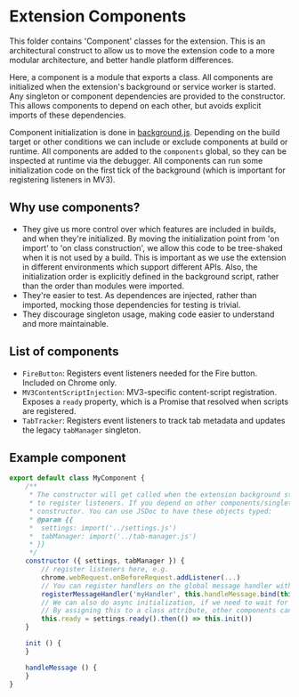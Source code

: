 # Extension Components

This folder contains 'Component' classes for the extension. This is an architectural construct to allow us to move the extension code to a more modular architecture, and better handle platform differences.

Here, a component is a module that exports a class. All components are initialized when the extension's background or service worker is started. Any singleton or component dependencies are provided to the constructor. This allows components to depend on each other, but avoids explicit imports of these dependencies.

Component initialization is done in [background.js](../background.js). Depending on the build target or other conditions we can include or exclude components at build or runtime. All components are added to the `components` global, so they can be inspected at runtime via the debugger. All components can run some initialization code on the first tick of the background (which is important for registering listeners in MV3).

## Why use components?

 - They give us more control over which features are included in builds, and when they're initialized. By moving the initialization point from 'on import' to 'on class construction', we allow this code to be tree-shaked when it is not used by a build. This is important as we use the extension in different environments which support different APIs. Also, the initialization order is explicitly defined in the background script, rather than the order than modules were imported.
 - They're easier to test. As dependences are injected, rather than imported, mocking those dependencies for testing is trivial.
 - They discourage singleton usage, making code easier to understand and more maintainable.

## List of components

 - `FireButton`: Registers event listeners needed for the Fire button. Included on Chrome only.
 - `MV3ContentScriptInjection`: MV3-specific content-script registration. Exposes a `ready` property, which is a Promise that resolved when scripts are registered.
 - `TabTracker`: Registers event listeners to track tab metadata and updates the legacy `tabManager` singleton.

## Example component

```javascript
export default class MyComponent {
    /**
     * The constructor will get called when the extension background starts up, so this is the best place
     * to register listeners. If you depend on other components/singletons, you should pass them in via the
     * constructor. You can use JSDoc to have these objects typed:
     * @param {{
     *  settings: import('../settings.js')
     *  tabManager: import('../tab-manager.js')
     * }}
     */
    constructor ({ settings, tabManager }) {
        // register listeners here, e.g.
        chrome.webRequest.onBeforeRequest.addListener(...)
        // You can register handlers on the global message handler with `registerMessageHandler`
        registerMessageHandler('myHandler', this.handleMessage.bind(this))
        // We can also do async initialization, if we need to wait for other components to be ready.
        // By assigning this to a class attribute, other components can track when this initialization is complete.
        this.ready = settings.ready().then(() => this.init())
    }

    init () {
    }

    handleMessage () {
    }
}
```
